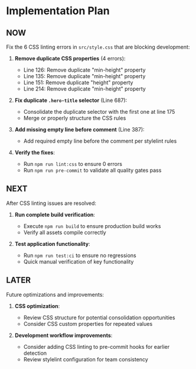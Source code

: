 # Implementation Plan

## NOW

Fix the 6 CSS linting errors in `src/style.css` that are blocking development:

1. **Remove duplicate CSS properties** (4 errors):
   - Line 126: Remove duplicate "min-height" property
   - Line 135: Remove duplicate "min-height" property  
   - Line 151: Remove duplicate "height" property
   - Line 214: Remove duplicate "min-height" property

2. **Fix duplicate `.hero-title` selector** (Line 687):
   - Consolidate the duplicate selector with the first one at line 175
   - Merge or properly structure the CSS rules

3. **Add missing empty line before comment** (Line 387):
   - Add required empty line before the comment per stylelint rules

4. **Verify the fixes**:
   - Run `npm run lint:css` to ensure 0 errors
   - Run `npm run pre-commit` to validate all quality gates pass

## NEXT

After CSS linting issues are resolved:

1. **Run complete build verification**:
   - Execute `npm run build` to ensure production build works
   - Verify all assets compile correctly

2. **Test application functionality**:
   - Run `npm run test:ci` to ensure no regressions
   - Quick manual verification of key functionality

## LATER

Future optimizations and improvements:

1. **CSS optimization**:
   - Review CSS structure for potential consolidation opportunities
   - Consider CSS custom properties for repeated values

2. **Development workflow improvements**:
   - Consider adding CSS linting to pre-commit hooks for earlier detection
   - Review stylelint configuration for team consistency
